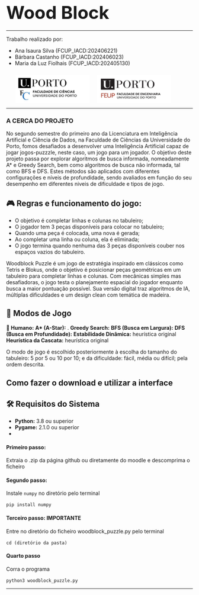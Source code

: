 # <font size="80">Wood Block</font>
*******
Trabalho realizado por:

* Ana Isaura Silva (FCUP_IACD:202406221)
* Bárbara Castanho (FCUP_IACD:202406023) 
* Maria da Luz Fiolhais (FCUP_IACD:202405130)
  
<div style="padding: 10px;padding-left:5%">
<img src="fotos/Cienciasporto.png" style="float:left; height:75px;width:200px">
<img src="fotos/Feuporto.png" style="float:left ; height:75px; padding-left:20px;width:200px">
</div>

<div style="clear:both;"></div>

******
### A CERCA DO PROJETO 
No segundo semestre do primeiro ano da Licenciatura em Inteligência Artificial e Ciência de Dados, na Faculdade de Ciências da Universidade do Porto, fomos desafiados a desenvolver uma Inteligência Artificial capaz de jogar jogos-puzzzle, neste caso, um jogo para um jogador. O objetivo deste projeto passa por explorar algoritmos de busca informada, nomeadamente A* e Greedy Search, bem como algoritmos de busca não informada, tal como BFS e DFS. Estes métodos são aplicados com diferentes configurações e níveis de profundidade, sendo avaliados em função do seu desempenho em diferentes niveis de dificuldade e tipos de jogo.

## 🎮 Regras e funcionamento do jogo:
   - O objetivo é completar linhas e colunas no tabuleiro;
   - O jogador tem 3 peças disponíveis para colocar no tabuleiro;
   - Quando uma peça é colocada, uma nova é gerada;
   - Ao completar uma linha ou coluna, ela é eliminada;
   - O jogo termina quando nenhuma das 3 peças disponíveis couber nos espaços vazios do tabuleiro.
     
Woodblock Puzzle é um jogo de estratégia inspirado em clássicos como Tetris e Blokus, onde o objetivo é posicionar peças geométricas em um tabuleiro para completar linhas e colunas. Com mecânicas simples mas desafiadoras, o jogo testa o planejamento espacial do jogador enquanto busca a maior pontuação possível. Sua versão digital traz algoritmos de IA, múltiplas dificuldades e um design clean com temática de madeira.

## 🧠 Modos de Jogo

  **👤 Humano:** 
  **A\* (A-Star):** .
  **Greedy Search:** 
  **BFS (Busca em Largura):**
  **DFS (Busca em Profundidade):** 
  **Estabilidade Dinâmica:** heurística original
  **Heurística da Cascata:** heurística original
  
O modo de jogo é escolhido posteriormente à escolha do tamanho do tabuleiro: 5 por 5 ou 10 por 10; e da dificuldade: fácil, média ou difícil; pela ordem descrita.

## Como fazer o download e utilizar a interface 

## 🛠️ Requisitos do Sistema

- **Python:** 3.8 ou superior  
- **Pygame:** 2.1.0 ou superior
- 
#### Primeiro passo:
Extraia o .zip da página github ou diretamente do moodle e descomprima o ficheiro

#### Segundo passo: 
Instale `numpy` no diretório pelo terminal 
```
pip install numpy
```
#### Terceiro passo: **IMPORTANTE** 
Entre no diretório do ficheiro woodblock_puzzle.py pelo terminal
```
cd (diretório da pasta)
```
#### Quarto passo 
Corra o programa 
```
python3 woodblock_puzzle.py
```
*****
